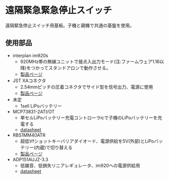 # 遠隔緊急緊急停止スイッチ

 遠隔緊急停止スイッチ用基板。子機と親機で共通の基盤を使用。

## 使用部品

- interplan im920s
  - 920MHz帯の無線ユニットで接点入出力モード(注:ファームウェア1.16以降)をつかってスタンドアロンで動作させる。
  - [製品ページ](https://www.interplan.co.jp/solution/wireless/im920s/)
- JST XAコネクタ
  - 2.54mmピッチの圧着コネクタでサイド型を信号出力、電源に使用
  - [製品ページ](https://www.jst-mfg.com/product/detail.php?series=272)
- 未定
  - 1sell LiPoバッテリー
- MCP73831-2ATI/OT
  - 単セルLiPoバッテリー充電コントローラicで子機のLiPoバッテリーを充電する
  - [datasheet](https://akizukidenshi.com/download/ds/microchip/mcp73831_73832.pdf)
- RBS1MM40ATR
  - 超低Vfショットキーバリアダイオード、電源供給を5V(外部)とLiPoバッテリー(内蔵)で切り替える
  - [製品ページ](https://www.rohm.co.jp/products/diodes/schottky-barrier-diodes/ultra-low-vf/rb161mm-20-product)
- ADP151AUJZ-3.3
  - 低雑音、低損失リニアレギュレータ、im920への電源供給用
  - [datasheet](https://akizukidenshi.com/download/ds/analog/ADP151_jp.pdf)
